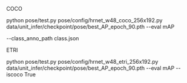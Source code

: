 COCO

python pose/test.py pose/config/hrnet_w48_coco_256x192.py data/unit_infer/checkpoint/pose/best_AP_epoch_90.pth --eval mAP

--class_anno_path class.json

ETRI

python pose/test.py pose/config/hrnet_w48_etri_256x192.py data/unit_infer/checkpoint/pose/best_AP_epoch_90.pth --eval mAP --iscoco True
